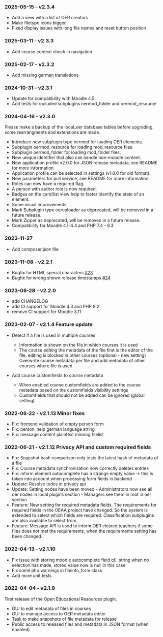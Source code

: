 ### 2025-05-15 - v2.3.4
* Add a view with a list of OER creators
* Make filetype icons bigger
* Fixed display issues with long file names and reset button position

### 2025-03-11 - v2.3.3
* Add course context check in navigation

### 2025-02-17 - v2.3.2
* Add missing german translations

### 2024-10-31 - v2.3.1
* Update for compatibility with Moodle 4.5
* Add tests for included subplugins oermod_folder and oermod_resource


### 2024-04-16 - v2.3.0
Please make a backup of the local_oer database tables before upgrading, some rearrangments and extensions are made.

- Introduce new subplugin type oermod for loading OER elements.
- Subplugin oermod_resource for loading mod_resource files.
- Subplugin oermod_folder for loading mod_folder files.
- New unique identifier that also can handle non-moodle content.
- New application profile v2.0.0 for JSON release metadata, see README for more information.
- Application profile can be selected in settings (v1.0.0 for old format).
- New parameters for pull service, see README for more information.
- Roles can now have a required flag.
- A person with author role is now required.
- Badges on the card/list view help to faster identify the state of an element.
- Some visual improvements.
- Mark Subplugin type oeruploader as deprecated, will be removed in a future release.
- Mark Zipper as deprecated, will be removed in a future release.
- Compatibility for Moodle 4.1-4.4 and PHP 7.4 - 8.3



### 2023-11-27
* Add composer.json file

### 2023-11-08 - v2.2.1
* Bugfix for HTML special characters [#23](https://github.com/llttugraz/moodle-local_oer/issues/23)
* Bugfix for wrong shown release timestamps [#24](https://github.com/llttugraz/moodle-local_oer/tree/24-bug-wrongmissing-timestamp-on-filecard-for-release-date)

### 2023-06-28 - v2.2.0
* add CHANGELOG
* add CI support for Moodle 4.3 and PHP 8.2
* remove CI support for Moodle 3.11

### 2023-02-07 - v2.1.4 Feature update

- Detect if a file is used in multiple courses

    - Information is shown on the file in which courses it is used
    - The course editing the metadata of the file first is the editor of the file, editing is blocked in other courses
    (optional - new setting) Overwrite course metadata per file and add metadata of other courses where file is used

- Add course customfields to course metadata

    - When enabled course customfields are added to the course metadata based on the customfields visibility settings
    - Customfields that should not be added can be ignored (global setting)


### 2022-06-22 - v2.1.13 Minor fixes

- Fix: frontend validation of empty person form
- Fix: person_help german language string
- Fix: message content plaintext missing filelist



### 2022-06-21 - v2.1.12 Privacy API and custom required fields

- Fix: Snapshot hash comparison only tests the latest hash of metadata of a file
- Fix: Course metadata synchronisation now correctly deletes entries
- Fix: mform element autocomplete has a strange empty value -> this is
    taken into account when processing form fields in backend
- Update: Resolve todos in privacy api
- Update: Setting nodes have been moved
        - Administrators now see all oer nodes in local plugins section
        - Managers see them in root in oer section
- Feature: New setting for required metadata fields. The requirements for required fields in the OEAA project have changed. So the system is extended to select which fields are required. Classification subplugins are also available to select from.
- Feature: Message API is used to inform OER cleared teachers if some files does not met the requirements, when the requirements setting has been changed.


### 2022-04-13 - v2.1.10

- Fix issue with storing moodle autocomplete field qf.. string when no selection has made, stored value now is null in this case
- Fix some php warnings in fileinfo_form class
- Add more unit tests


### 2022-04-04 - v2.1.9

First release of the Open Educational Resources plugin.

- GUI to edit metadata of files in courses
- GUI to manage access to OER metadata editor
- Task to make snapshots of file metadata for release
- Public access to released files and metadata in JSON format (when enabled)


